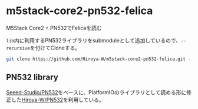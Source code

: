 # m5stack-core2-pn532-felica

M5Stack Core2 + PN532でFelicaを読む

`lib`内に利用するPN532ライブラリをsubmoduleとして追加しているので、`--recursive`を付けてCloneする。

```bash
git clone https://github.com/Hiroya-W/m5stack-core2-pn532-felica.git --recursive
```

## PN532 library

[Seeed-Studio/PN532](https://github.com/Seeed-Studio/PN532)をベースに、PlatformIOのライブラリとして読める形に修正した[Hiroya-W/PN532](https://github.com/Hiroya-W/PN532)を利用している。

